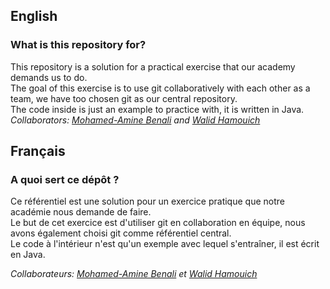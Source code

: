 ## English  
### What is this repository for?  
This repository is a solution for a practical exercise that our academy demands us to do.  
The goal of this exercise is to use git collaboratively with each other as a team, we have too chosen git as our central repository.  
The code inside is just an example to practice with, it is written in Java.  
*Collaborators: [Mohamed-Amine Benali](https://github.com/medamine980) and [Walid Hamouich](https://github.com/OBAM4)*
  
## Français
### A quoi sert ce dépôt ?  
Ce référentiel est une solution pour un exercice pratique que notre académie nous demande de faire.  
Le but de cet exercice est d'utiliser git en collaboration en équipe, nous avons également choisi git comme référentiel central.  
Le code à l'intérieur n'est qu'un exemple avec lequel s'entraîner, il est écrit en Java.  

*Collaborateurs: [Mohamed-Amine Benali](https://github.com/medamine980) et [Walid Hamouich](https://github.com/OBAM4)*